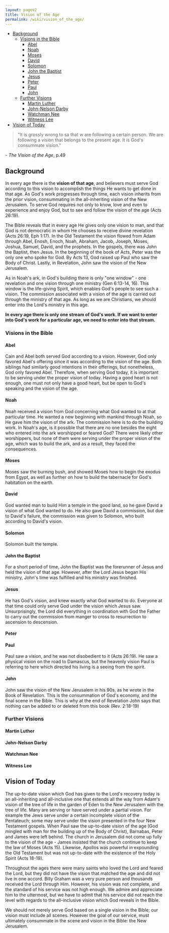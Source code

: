 ```yaml
---
layout: pagev2
title: Vision of the Age
permalink: /wiki/vision_of_the_age/
---
```

- [Background](#background)
  - [Visions in the Bible](#visions-in-the-bible)
    - [Abel](#abel)
    - [Noah](#noah)
    - [Moses](#moses)
    - [David](#david)
    - [Solomon](#solomon)
    - [John the Baptist](#john-the-baptist)
    - [Jesus](#jesus)
    - [Peter](#peter)
    - [Paul](#paul)
    - [John](#john)
  - [Further Visions](#further-visions)
    - [Martin Luther](#martin-luther)
    - [John-Nelson Darby](#john-nelson-darby)
    - [Watchman Nee](#watchman-nee)
    - [Witness Lee](#witness-lee)
- [Vision of Today](#vision-of-today)

>"It is grossly wrong to sa that w are following a certain person. We are following a vision that belongs to the present age. It is God's consummate vision."

\- *The Vision of the Age*, p.49

## Background

In every age there is the **vision of that age**, and believers must serve God according to this vision to accomplish the things He wants to get done in that age. As God's work progresses through time, each vision inherits from the prior vision, consummating in the all-inheriting vision of the New Jerusalem. To serve God requires not only to know, love and even to experience and enjoy God, but to see and follow the vision of the age (Acts 26:19).

The Bible reveals that in every age He gives only one vision to man, and that God is not democratic in whom He chooses to receive divine revelation (Acts 26:19, Eph 1:17). In the Old Testament the vision flowed from Adam through Abel, Enosh, Enoch, Noah, Abraham, Jacob, Joseph, Moses, Joshua, Samuel, David, and the prophets. In the gospels, there was John the Baptist, then Jesus. In the beginning of the book of Acts, Peter was the only one who spoke for God. By Acts 13, God raised up Paul who saw the Body of Christ. Lastly, in Revelation, John saw the vision of the New Jerusalem. 
 
As in Noah's ark, in God's building there is only "one window" - one revelation and one vision through one ministry (Gen 6:13-14, 16). This window is the life-giving Spirit, which enables God's people to see such a vision. The commission associated with a vision of the age is carried out through the ministry of that age. As long as we are Christians, we should enter into the Lord's ministry in this age. 

**In every age there is only one stream of God's work. If we want to enter into God's work for a particular age, we need to enter into that stream.**

### Visions in the Bible

#### Abel

Cain and Abel both served God according to a vision. However, God only favored Abel's offering since it was according to the vision of the age. Both siblings had similarly good intentions in their offerings, but nonetheless, God only favored Abel. Therefore, when serving God today, it is important to be serving under the proper vision of today. Having a good heart is not enough, one must not only have a good heart, but be open to God's speaking and the vision of the age.

#### Noah

Noah received a vision from God concerning what God wanted to at that particular time. He wanted a new beginning with mankind through Noah, so He gave him the vision of the ark. The commission here is to do the building work. In Noah's age, is it possible that there are no one besides the eight who entered into the ark worshipped or feared God? There were likely other worshippers, but none of them were serving under the proper vision of the age, which was to build the ark, and as a result, they faced the consequences. 

#### Moses

Moses saw the burning bush, and showed Moses how to begin the exodus from Egypt, as well as further on how to build the tabernacle for God's habitation on the earth.

#### David

God wanted man to build Him a temple in the good land, so he gave David a vision of what God wanted to do. He also gave David a commission, but due to David's failure, the commission was given to Solomon, who built according to David's vision.

#### Solomon

Solomon built the temple.

#### John the Baptist

For a short period of time, John the Baptist was the forerunner of Jesus and held the vision of that age. However, after the Lord Jesus began His ministry, John's time was fulfilled and his ministry was finished.

#### Jesus

He has God's vision, and knew exactly what God wanted to do. Everyone at that time could only serve God under the vision which Jesus saw. Unsurprisingly, the Lord did everything in coordination with God the Father to carry out the commission from manger to cross to resurrection to ascension to descension.

#### Peter

#### Paul

Paul saw a vision, and he was not disobedient to it (Acts 26:19). He saw a physical vision on the road to Damascus, but the heavenly vision Paul is referring to here which directed his living is a seeing from the spirit.

#### John

John saw the vision of the New Jerusalem in his 90s, as he wrote in the Book of Revelation. This is the consummation of God's economy, and the final scene in the Bible. This is why at the end of Revelation John says that nothing can be added to or deleted from this book (Rev. 2:18-19)

### Further Visions

#### Martin Luther

#### John-Nelson Darby

#### Watchman Nee

#### Witness Lee

## Vision of Today

The up-to-date vision which God has given to the Lord's recovery today is an all-inheriting and all-inclusive one that extends all the way from Adam's vision of the tree of life in the garden of Eden to the New Jerusalem with the tree of life. Many are serving or have served under a partial vision. For example the Jews serve under a certain incomplete vision of the Pentateuch; some may serve under the vision presented in the four New Testament gospels. When Paul saw the up-to-date vision of the age (God mingled with man for the building up of the Body of Christ), Barnabas, Peter and James were left behind. The church in Jerusalem did not come up fully to the vision of the age - James insisted that the church continue to keep the law of Moses (Acts 15). Likewise, Apollos was powerful in expounding the Old Testament but was not up-to-date with the existence of the Holy Spirit (Acts 18-19).

Throughout the ages there were many saints who loved the Lord and feared the Lord, but they did not have the vision that matched the age and did not live in one accord. Billy Graham was a very pure person and thousands received the Lord through Him. However, his vision was not complete, and the standard of his service was not high enough. We admire and appreciate him to the uttermost, but we have to admit that his service did not reach the level with regards to the all-inclusive vision which God reveals in the Bible.

We should not merely serve God based on a single vision in the Bible; our vision must include all scenes. However the goal of our service, must ultimately consummate in the scene and vision in the Bible: the New Jerusalem.
